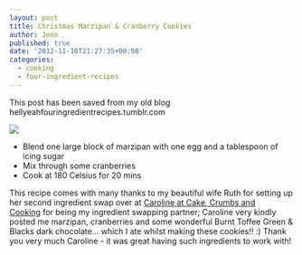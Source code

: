 ```yaml
---
layout: post
title: Christmas Marzipan & Cranberry Cookies
author: Jono
published: true
date: '2012-11-10T21:27:35+00:00'
categories:
  - cooking
  - four-ingredient-recipes
---
```

  <p>This post has been saved from my old blog hellyeahfouringredientrecipes.tumblr.com</p>
<p><img src="http://ellis.scot/uploads/2012/11/christmas-marzipan-cranberry-cookies.jpg"/></p>
<ul><li>Blend one large block of marzipan with one egg and a tablespoon of icing sugar</li>
<li>Mix through some cranberries</li>
<li>Cook at 180 Celsius for 20 mins</li>
</ul><p>This recipe comes with many thanks to my beautiful wife Ruth for setting up her second ingredient swap over at <a href="http://makey-cakey.blogspot.co.uk/2012/10/surprisingly-seasonal.html" title="Makey Cakey>Makey Cakey</a> and to <a href="http://cakecrumbsandcooking.blogspot.co.uk/">Caroline at Cake, Crumbs and Cooking</a> for being my ingredient swapping partner; Caroline very kindly posted me marzipan, cranberries and some wonderful Burnt Toffee Green &amp; Blacks dark chocolate&hellip; which I ate whilst making these cookies!! :) Thank you very much Caroline - it was great having such ingredients to work with! </p>
